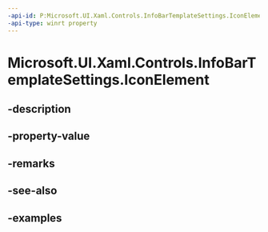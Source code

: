 ```yaml
---
-api-id: P:Microsoft.UI.Xaml.Controls.InfoBarTemplateSettings.IconElement
-api-type: winrt property
---
```


# Microsoft.UI.Xaml.Controls.InfoBarTemplateSettings.IconElement

<!--
public Windows.UI.Xaml.Controls.IconElement IconElement { get; set; }
-->


## -description

## -property-value

## -remarks

## -see-also

## -examples


